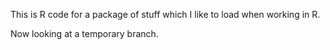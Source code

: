 This is R code for a package of stuff which I like to load when working in R.

Now looking at a temporary branch.
